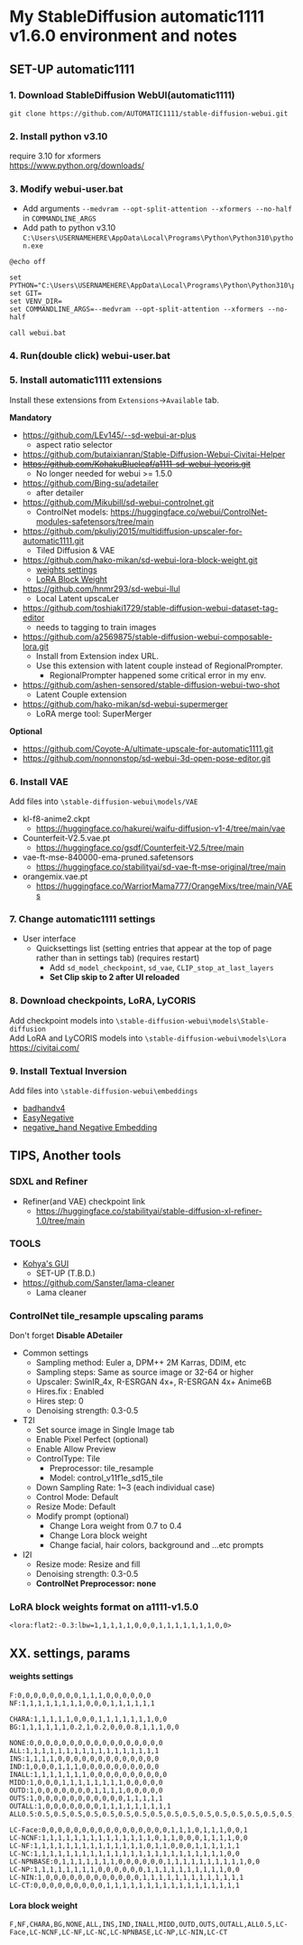 # My StableDiffusion automatic1111 v1.6.0 environment and notes
## SET-UP automatic1111
### 1. Download StableDiffusion WebUI(automatic1111)
```
git clone https://github.com/AUTOMATIC1111/stable-diffusion-webui.git
```


### 2. Install python v3.10

require 3.10 for xformers  
https://www.python.org/downloads/


### 3. Modify webui-user.bat
- Add arguments `--medvram --opt-split-attention --xformers --no-half` in `COMMANDLINE_ARGS`  
- Add path to python v3.10 `C:\Users\USERNAMEHERE\AppData\Local\Programs\Python\Python310\python.exe`

```
@echo off

set PYTHON="C:\Users\USERNAMEHERE\AppData\Local\Programs\Python\Python310\python.exe"
set GIT=
set VENV_DIR=
set COMMANDLINE_ARGS=--medvram --opt-split-attention --xformers --no-half

call webui.bat

```


### 4. Run(double click) webui-user.bat

### 5. Install automatic1111 extensions
Install these extensions from `Extensions`->`Available` tab.  
  
**Mandatory**
- https://github.com/LEv145/--sd-webui-ar-plus
  - aspect ratio selector
- https://github.com/butaixianran/Stable-Diffusion-Webui-Civitai-Helper
- ~~https://github.com/KohakuBlueleaf/a1111-sd-webui-lycoris.git~~
  - No longer needed for webui >= 1.5.0
- https://github.com/Bing-su/adetailer
  - after detailer
- https://github.com/Mikubill/sd-webui-controlnet.git
  - ControlNet models: https://huggingface.co/webui/ControlNet-modules-safetensors/tree/main
- https://github.com/pkuliyi2015/multidiffusion-upscaler-for-automatic1111.git
  - Tiled Diffusion & VAE
- https://github.com/hako-mikan/sd-webui-lora-block-weight.git
  - [weights settings](#weights-settings)
  - [LoRA Block Weight](#Lora-block-weight)
- https://github.com/hnmr293/sd-webui-llul
  - Local Latent upscaLer
- https://github.com/toshiaki1729/stable-diffusion-webui-dataset-tag-editor
  - needs to tagging to train images
- https://github.com/a2569875/stable-diffusion-webui-composable-lora.git
  - Install from Extension index URL.
  - Use this extension with latent couple instead of RegionalPrompter.
    -  RegionalPrompter happened some critical error in my env.
- https://github.com/ashen-sensored/stable-diffusion-webui-two-shot
  - Latent Couple extension
- https://github.com/hako-mikan/sd-webui-supermerger
  - LoRA merge tool: SuperMerger
  
  
**Optional**  
- https://github.com/Coyote-A/ultimate-upscale-for-automatic1111.git
- https://github.com/nonnonstop/sd-webui-3d-open-pose-editor.git

  
### 6. Install VAE
Add files into `\stable-diffusion-webui\models/VAE`
- kl-f8-anime2.ckpt
  - https://huggingface.co/hakurei/waifu-diffusion-v1-4/tree/main/vae
- Counterfeit-V2.5.vae.pt
  - https://huggingface.co/gsdf/Counterfeit-V2.5/tree/main
- vae-ft-mse-840000-ema-pruned.safetensors
  - https://huggingface.co/stabilityai/sd-vae-ft-mse-original/tree/main
- orangemix.vae.pt
  - https://huggingface.co/WarriorMama777/OrangeMixs/tree/main/VAEs

### 7. Change automatic1111 settings
- User interface
  - Quicksettings list (setting entries that appear at the top of page rather than in settings tab) (requires restart)
    - Add `sd_model_checkpoint`, `sd_vae`, `CLIP_stop_at_last_layers`
    - **Set Clip skip to 2 after UI reloaded**

### 8. Download checkpoints, LoRA, LyCORIS
Add checkpoint models into `\stable-diffusion-webui\models\Stable-diffusion`  
Add LoRA and LyCORIS models into `\stable-diffusion-webui\models\Lora`  
https://civitai.com/

### 9. Install Textual Inversion
Add files into `\stable-diffusion-webui\embeddings`
- [badhandv4](https://civitai.com/models/16993)
- [EasyNegative](https://civitai.com/models/7808)
- [negative_hand Negative Embedding](https://civitai.com/models/56519)


## TIPS, Another tools

### SDXL and Refiner
- Refiner(and VAE) checkpoint link
  - https://huggingface.co/stabilityai/stable-diffusion-xl-refiner-1.0/tree/main


### TOOLS
- [Kohya's GUI](https://github.com/bmaltais/kohya_ss)
  - SET-UP (T.B.D.)
- https://github.com/Sanster/lama-cleaner
  - Lama cleaner

### ControlNet tile_resample upscaling params
Don't forget **Disable ADetailer**
- Common settings
  - Sampling method: Euler a, DPM++ 2M Karras, DDIM, etc
  - Sampling steps: Same as source image or 32-64 or higher
  - Upscaler: SwinIR_4x, R-ESRGAN 4x+, R-ESRGAN 4x+ Anime6B
  - Hires.fix : Enabled
  - Hires step: 0
  - Denoising strength: 0.3-0.5
- T2I
  - Set source image in Single Image tab
  - Enable Pixel Perfect (optional)
  - Enable Allow Preview
  - ControlType: Tile
    - Preprocessor: tile_resample
    - Model: control_v11f1e_sd15_tile
  - Down Sampling Rate: 1~3 (each individual case)
  - Control Mode: Default
  - Resize Mode: Default
  - Modify prompt (optional)
    - Change Lora weight from 0.7 to 0.4
    - Change Lora block weight
    - Change facial, hair colors, background and ...etc prompts
- I2I
  - Resize mode: Resize and fill
  - Denoising strength: 0.3-0.5
  - **ControlNet Preprocessor: none**
### LoRA block weights format on a1111-v1.5.0
```<lora:flat2:-0.3:lbw=1,1,1,1,1,0,0,0,1,1,1,1,1,1,1,0,0>```

## XX. settings, params
#### weights settings
```
F:0,0,0,0,0,0,0,0,1,1,1,0,0,0,0,0,0
NF:1,1,1,1,1,1,1,1,0,0,0,1,1,1,1,1,1

CHARA:1,1,1,1,1,0,0,0,1,1,1,1,1,1,1,0,0
BG:1,1,1,1,1,1,0.2,1,0.2,0,0,0.8,1,1,1,0,0

NONE:0,0,0,0,0,0,0,0,0,0,0,0,0,0,0,0,0
ALL:1,1,1,1,1,1,1,1,1,1,1,1,1,1,1,1,1
INS:1,1,1,1,0,0,0,0,0,0,0,0,0,0,0,0,0
IND:1,0,0,0,1,1,1,0,0,0,0,0,0,0,0,0,0
INALL:1,1,1,1,1,1,1,0,0,0,0,0,0,0,0,0,0
MIDD:1,0,0,0,1,1,1,1,1,1,1,1,0,0,0,0,0
OUTD:1,0,0,0,0,0,0,0,1,1,1,1,0,0,0,0,0
OUTS:1,0,0,0,0,0,0,0,0,0,0,0,1,1,1,1,1
OUTALL:1,0,0,0,0,0,0,0,1,1,1,1,1,1,1,1,1
ALL0.5:0.5,0.5,0.5,0.5,0.5,0.5,0.5,0.5,0.5,0.5,0.5,0.5,0.5,0.5,0.5,0.5,0.5

LC-Face:0,0,0,0,0,0,0,0,0,0,0,0,0,0,0,0,1,1,1,0,1,1,1,0,0,1
LC-NCNF:1,1,1,1,1,1,1,1,1,1,1,1,1,1,0,1,1,0,0,0,1,1,1,1,0,0
LC-NF:1,1,1,1,1,1,1,1,1,1,1,1,1,1,0,1,1,0,0,0,1,1,1,1,1,1
LC-NC:1,1,1,1,1,1,1,1,1,1,1,1,1,1,1,1,1,1,1,1,1,1,1,1,0,0
LC-NPNBASE:0,1,1,1,1,1,1,1,0,0,0,0,0,0,1,1,1,1,1,1,1,1,1,1,0,0
LC-NP:1,1,1,1,1,1,1,1,0,0,0,0,0,0,1,1,1,1,1,1,1,1,1,1,0,0
LC-NIN:1,0,0,0,0,0,0,0,0,0,0,0,0,1,1,1,1,1,1,1,1,1,1,1,1,1
LC-CT:0,0,0,0,0,0,0,0,0,1,1,1,1,1,1,1,1,1,1,1,1,1,1,1,1,1
```
#### Lora block weight
```
F,NF,CHARA,BG,NONE,ALL,INS,IND,INALL,MIDD,OUTD,OUTS,OUTALL,ALL0.5,LC-Face,LC-NCNF,LC-NF,LC-NC,LC-NPNBASE,LC-NP,LC-NIN,LC-CT
```
